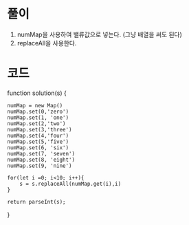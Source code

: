 # 풀이

1. numMap을 사용하여 밸류값으로 넣는다. (그냥 배열을 써도 된다)
2. replaceAll을 사용한다.

# 코드

function solution(s) {

    numMap = new Map()
    numMap.set(0,'zero')
    numMap.set(1, 'one')
    numMap.set(2,'two')
    numMap.set(3,'three')
    numMap.set(4,'four')
    numMap.set(5,'five')
    numMap.set(6, 'six')
    numMap.set(7, 'seven')
    numMap.set(8, 'eight')
    numMap.set(9, 'nine')

    for(let i =0; i<10; i++){
        s = s.replaceAll(numMap.get(i),i)
    }

    return parseInt(s);

}

```js

```
